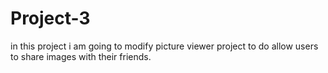 # Project-3
in this project i am going to modify picture viewer project to do allow users to share images with their friends.

